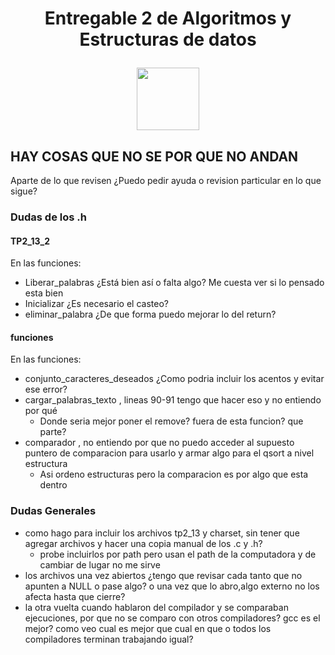  <h1 align="center">
 Entregable 2 de Algoritmos y Estructuras de datos</p>
 
<img src=https://img.freepik.com/vector-premium/senal-atencion-advertencia-peligro-simbolo-exclamacion-blanco_231786-5218.jpg width="100" height="100" text-aling="center"> </p>
 
## HAY COSAS QUE NO SE POR QUE NO ANDAN
Aparte de lo que revisen ¿Puedo pedir ayuda o revision particular en lo que sigue?

### Dudas de los .h
#### TP2_13_2
En las funciones:

 * Liberar_palabras ¿Está bien así o falta algo? Me cuesta ver si lo pensado esta bien
* Inicializar  ¿Es necesario el casteo?
* eliminar_palabra ¿De que forma puedo mejorar lo del return?


#### funciones
En las funciones:

* conjunto_caracteres_deseados ¿Como podria incluir los acentos y evitar ese error?
* cargar_palabras_texto , lineas 90-91 tengo que hacer eso y no entiendo por qué
  - Donde seria mejor poner el remove? fuera de esta funcion? que parte?
* comparador , no entiendo por que no puedo acceder al supuesto puntero de comparacion para usarlo y armar algo para el qsort a nivel estructura
  - Asi ordeno estructuras pero la comparacion es por algo que esta dentro


### Dudas Generales
* como hago para incluir los archivos tp2_13 y charset, sin tener que agregar archivos y hacer una copia manual de los .c y .h?
  -  probe incluirlos por path pero usan el path de la computadora y de cambiar de lugar no me sirve
* los archivos una vez abiertos ¿tengo que revisar cada tanto que no apunten a NULL o pase algo? o una vez que lo abro,algo externo no los afecta hasta que cierre?
* la otra vuelta cuando hablaron del compilador y se comparaban ejecuciones, por que no se comparo con otros compiladores? gcc es el mejor? como veo cual es mejor que cual en que o todos los compiladores terminan trabajando igual?
